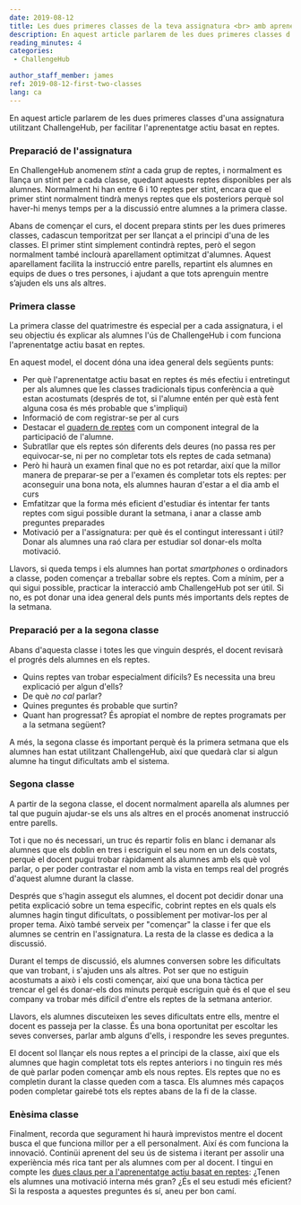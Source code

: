 ```yaml
---
date: 2019-08-12
title: Les dues primeres classes de la teva assignatura <br> amb aprenentatge actiu basat en reptes
description: En aquest article parlarem de les dues primeres classes d'una assignatura fent servir ChallengeHub, per facilitar l'aprenentatge actiu basat en reptes.
reading_minutes: 4
categories:
 - ChallengeHub

author_staff_member: james
ref: 2019-08-12-first-two-classes
lang: ca
---
```

En aquest article parlarem de les dues primeres classes d'una assignatura utilitzant ChallengeHub, per facilitar l'aprenentatge actiu basat en reptes.

### Preparació de l'assignatura

En ChallengeHub anomenem *stint* a cada grup de reptes, i normalment es llança un stint per a cada classe, quedant aquests reptes disponibles per als alumnes.
Normalment hi han entre 6 i 10 reptes per stint, encara que el primer stint normalment tindrà menys reptes que els posteriors perquè sol haver-hi menys temps per a la discussió entre alumnes a la primera classe.

Abans de començar el curs, el docent prepara stints per les dues primeres classes,
cadascun temporitzat per ser llançat a el principi d'una de les classes.
El primer stint simplement contindrà reptes, però el segon normalment també inclourà aparellament optimitzat d'alumnes. Aquest aparellament facilita la instrucció entre parells, repartint els alumnes en equips de dues o tres persones, i ajudant a que tots aprenguin mentre s’ajuden els uns als altres.

### Primera classe

La primera classe del quatrimestre és especial per a cada assignatura, i el seu objectiu és explicar als alumnes l'ús de ChallengeHub i com funciona l'aprenentatge actiu basat en reptes.

En aquest model, el docent dóna una idea general dels següents punts:

- Per què l'aprenentatge actiu basat en reptes és més efectiu i entretingut per als alumnes que les classes tradicionals tipus conferència a què estan acostumats (després de tot, si l'alumne entén per què està fent alguna cosa és més probable que s'impliqui)
- Informació de com registrar-se per al curs
- Destacar el [quadern de reptes]( /2019/08/11/the-challenge-log/ ) com un component integral de la participació de l'alumne.
- Subratllar que els reptes són diferents dels deures (no passa res per equivocar-se, ni per no completar tots els reptes de cada setmana)
- Però hi haurà un examen final que no es pot retardar, així que la millor manera de preparar-se per a l'examen és completar tots els reptes: per aconseguir una bona nota, els alumnes hauran d'estar a el dia amb el curs
- Emfatitzar que la forma més eficient d'estudiar és intentar fer tants reptes com sigui possible durant la setmana, i anar a classe amb preguntes preparades
- Motivació per a l'assignatura: per què és el contingut interessant i útil?
Donar als alumnes una raó clara per estudiar sol donar-els molta motivació.

Llavors, si queda temps i els alumnes han portat *smartphones* o ordinadors a classe, poden començar a treballar sobre els reptes.
Com a mínim, per a qui sigui possible, practicar la interacció amb ChallengeHub pot ser útil.
Si no, es pot donar una idea general dels punts més importants dels reptes de la setmana.

### Preparació per a la segona classe

Abans d'aquesta classe i totes les que vinguin després, el docent revisarà el progrés dels alumnes en els reptes.

- Quins reptes van trobar especialment difícils? Es necessita una breu explicació per algun d'ells?
- De què *no cal* parlar?
- Quines preguntes és probable que surtin?
- Quant han progressat? És apropiat el nombre de reptes programats per a la setmana següent?

A més, la segona classe és important perquè és la primera setmana que els alumnes han estat utilitzant ChallengeHub,
així que quedarà clar si algun alumne ha tingut dificultats amb el sistema.

### Segona classe

A partir de la segona classe, el docent normalment aparella als alumnes per tal que puguin ajudar-se els uns als altres en el procés anomenat instrucció entre parells.

Tot i que no és necessari, un truc és repartir folis en blanc i demanar als alumnes que els doblin en tres i escriguin el seu nom en un dels costats,
perquè el docent pugui trobar ràpidament als alumnes amb els què vol parlar, o per poder contrastar el nom amb la vista en temps real del progrés d'aquest alumne durant la classe.

Després que s'hagin assegut els alumnes, el docent pot decidir donar una petita explicació sobre un tema específic,
cobrint reptes en els quals els alumnes hagin tingut dificultats,
o possiblement per motivar-los per al proper tema.
Això també serveix per "començar" la classe i fer que els alumnes se centrin en l'assignatura.
La resta de la classe es dedica a la discussió.

Durant el temps de discussió, els alumnes conversen sobre les dificultats que van trobant, i s'ajuden uns als altres.
Pot ser que no estiguin acostumats a això i els costi començar, així que una bona tàctica per trencar el gel és donar-els dos minuts perquè escriguin què és el que el seu company va trobar més difícil d'entre els reptes de la setmana anterior.

Llavors, els alumnes discuteixen les seves dificultats entre ells,
mentre el docent es passeja per la classe.
És una bona oportunitat per escoltar les seves converses,
parlar amb alguns d'ells, i respondre les seves preguntes.

El docent sol llançar els nous reptes a el principi de la classe,
així que els alumnes que hagin completat tots els reptes anteriors i no tinguin res més de què parlar poden començar amb els nous reptes.
Els reptes que no es completin durant la classe queden com a tasca.
Els alumnes més capaços poden completar gairebé tots els reptes abans de la fi de la classe.

### Enèsima classe

Finalment, recorda que segurament hi haurà imprevistos mentre el docent busca el que funciona millor per a ell personalment.
Així és com funciona la innovació.
Continüi aprenent del seu ús de sistema i iterant per assolir una experiència més rica tant per als alumnes com per al docent.
I tingui en compte les [dues claus per a l'aprenentatge actiu basat en reptes]( /2019/08/10/two-key-elements-for-effective-cbal/ ):
¿Tenen els alumnes una motivació interna més gran?
¿És el seu estudi més eficient?
Si la resposta a aquestes preguntes és sí, aneu per bon camí.
